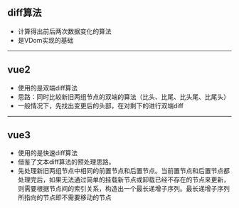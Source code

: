## diff算法
- 计算得出前后两次数据变化的算法
- 是VDom实现的基础

---

## vue2
- 使用的是双端diff算法
- 思路：同时比较新旧两组节点的双端的算法（比头、比尾、比头尾、比尾头）
- 一般情况下，先找出变更后的头部，在对剩下的进行双端diff

---

## vue3
- 使用的是快速diff算法
- 借鉴了文本diff算法的预处理思路。
- 先处理新旧两组节点中相同的前置节点和后置节点。当前置节点和后置节点都处理完后，如果无法通过简单的挂载新节点或卸载已经不存在的节点来更新，则需要根据节点间的索引关系，构造出一个最长递增子序列。最长递增子序列所指向的节点即不需要移动的节点